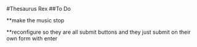 #Thesaurus Rex
##To Do

**make the music stop

**reconfigure so they are all submit buttons and they just submit on their own form with enter

